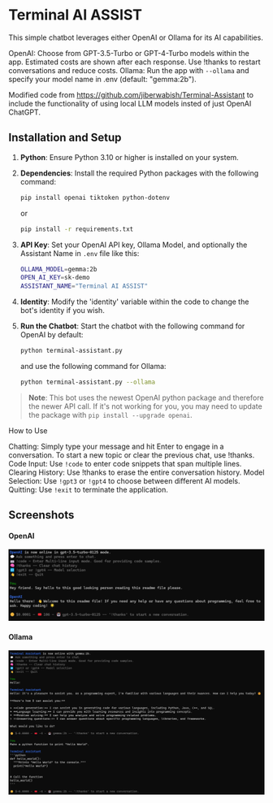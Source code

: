 # Terminal AI ASSIST

This simple chatbot leverages either OpenAI or Ollama for its AI capabilities.

OpenAI: Choose from GPT-3.5-Turbo or GPT-4-Turbo models within the app. Estimated costs are shown after each response. Use !thanks to restart conversations and reduce costs.
Ollama: Run the app with `--ollama` and specify your model name in .env (default: "gemma:2b").

Modified code from https://github.com/jiberwabish/Terminal-Assistant to include the functionality of using local LLM models insted of just OpenAI ChatGPT.

## Installation and Setup

1. **Python**: Ensure Python 3.10 or higher is installed on your system.

2. **Dependencies**: Install the required Python packages with the following command:

   ```bash
   pip install openai tiktoken python-dotenv
   ```

   or

   ```bash
   pip install -r requirements.txt
   ```

3. **API Key**: Set your OpenAI API key, Ollama Model, and optionally the Assistant Name in `.env` file like this:

   ```bash
   OLLAMA_MODEL=gemma:2b
   OPEN_AI_KEY=sk-demo
   ASSISTANT_NAME="Terminal AI ASSIST"
   ```

4. **Identity**: Modify the 'identity' variable within the code to change the bot's identity if you wish.

5. **Run the Chatbot**: Start the chatbot with the following command for OpenAI by default:
   ```bash
   python terminal-assistant.py
   ```
   and use the following command for Ollama:
   ```sh
   python terminal-assistant.py --ollama
   ```

> **Note**: This bot uses the newest OpenAI python package and therefore the newer API call. If it's not working for you, you may need to update the package with `pip install --upgrade openai`.

How to Use

Chatting: Simply type your message and hit Enter to engage in a conversation. To start a new topic or clear the previous chat, use !thanks.
Code Input: Use `!code` to enter code snippets that span multiple lines.
Clearing History: Use !thanks to erase the entire conversation history.
Model Selection: Use `!gpt3` or `!gpt4` to choose between different AI models.
Quitting: Use `!exit` to terminate the application.

## Screenshots

#### OpenAI

![Screenshot using OpenAI](screenshots/screenshot-openai.png)

#### Ollama

![Screenshot using Ollama](screenshots/screenshot-ollama.png)
